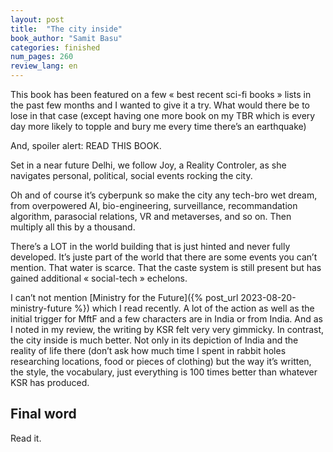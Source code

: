 ```yaml
---
layout: post
title:  "The city inside"
book_author: "Samit Basu"
categories: finished
num_pages: 260
review_lang: en
---
```


This book has been featured on a few « best recent sci-fi books » lists in the past few months and I wanted to give it a try. What would there be to lose in that case (except having one more book on my TBR which is every day more likely to topple and bury me every time there’s an earthquake)

And, spoiler alert: READ THIS BOOK.

Set in a near future Delhi, we follow Joy, a Reality Controler, as she navigates personal, political, social events rocking the city.

Oh and of course it’s cyberpunk so make the city any tech-bro wet dream, from overpowered AI, bio-engineering, surveillance, recommandation algorithm, parasocial relations, VR and metaverses, and so on. Then multiply all this by a thousand.

There’s a LOT in the world building that is just hinted and never fully developed. It’s juste part of the world that there are some events you can’t mention. That water is scarce. That the caste system is still present but has gained additional « social-tech » echelons.

I can’t not mention [Ministry for the Future]({% post_url 2023-08-20-ministry-future %}) which I read recently. A lot of the action as well as the initial trigger for MftF and a few characters are in India or from India. And as I noted in my review, the writing by KSR felt very very gimmicky. In contrast, the city inside is much better. Not only in its depiction of India and the reality of life there (don’t ask how much time I spent in rabbit holes researching locations, food or pieces of clothing) but the way it’s written, the style, the vocabulary, just everything is 100 times better than whatever KSR has produced.

## Final word

Read it.